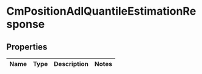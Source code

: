 

# CmPositionAdlQuantileEstimationResponse


## Properties

| Name | Type | Description | Notes |
|------------ | ------------- | ------------- | -------------|



